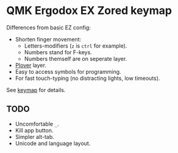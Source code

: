 # QMK Ergodox EX Zored keymap

Differences from basic EZ config:
- Shorten finger movement:
	- Letters-modifiers (`z` is `ctrl` for example).
	- Numbers stand for F-keys.
	- Numbers themself are on seperate layer.
- [Plover](http://www.openstenoproject.org/) layer.
- Easy to access symbols for programming.
- For fast touch-typing (no distracting lights, low timeouts).

See [keymap](./keymap.c) for details.

## TODO
- Uncomfortable `_`.
- Kill app button.
- Simpler alt-tab.
- Unicode and language layout.